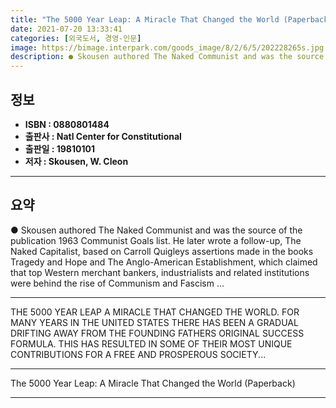 ```yaml
---
title: "The 5000 Year Leap: A Miracle That Changed the World (Paperback)"
date: 2021-07-20 13:33:41
categories: [외국도서, 경영-인문]
image: https://bimage.interpark.com/goods_image/8/2/6/5/202228265s.jpg
description: ● Skousen authored The Naked Communist and was the source of the publication 1963 Communist Goals list. He later wrote a follow-up, The Naked Capitalist, based
---
```


## **정보**

- **ISBN : 0880801484**
- **출판사 : Natl Center for Constitutional**
- **출판일 : 19810101**
- **저자 : Skousen, W. Cleon**

------



## **요약**

●  Skousen authored The Naked Communist and was the source of the publication 1963 Communist Goals list. He later wrote a follow-up, The Naked Capitalist, based on Carroll Quigleys assertions made in the books Tragedy and Hope and The Anglo-American Establishment, which claimed that top Western merchant bankers, industrialists and related institutions were behind the rise of Communism and Fascism ...

------

THE 5000 YEAR LEAP A MIRACLE THAT CHANGED THE WORLD. FOR MANY YEARS IN THE UNITED STATES THERE HAS BEEN A GRADUAL DRIFTING AWAY FROM THE FOUNDING FATHERS ORIGINAL SUCCESS FORMULA. THIS HAS RESULTED IN SOME OF THEIR MOST UNIQUE CONTRIBUTIONS FOR A FREE AND PROSPEROUS SOCIETY... 

------


The 5000 Year Leap: A Miracle That Changed the World (Paperback) 

------


